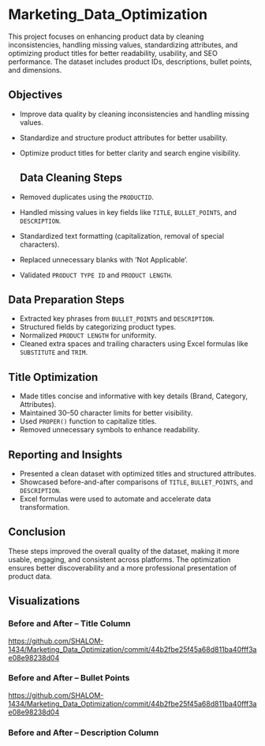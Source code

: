 # Marketing_Data_Optimization
This project focuses on enhancing product data by cleaning inconsistencies, handling missing values, standardizing attributes, and optimizing product titles for better readability, usability, and SEO performance. The dataset includes product IDs, descriptions, bullet points, and dimensions.

## Objectives
- Improve data quality by cleaning inconsistencies and handling missing values.
- Standardize and structure product attributes for better usability.
- Optimize product titles for better clarity and search engine visibility.

  ## Data Cleaning Steps
- Removed duplicates using the `PRODUCTID`.
- Handled missing values in key fields like `TITLE`, `BULLET_POINTS`, and `DESCRIPTION`.
- Standardized text formatting (capitalization, removal of special characters).
- Replaced unnecessary blanks with ‘Not Applicable’.
- Validated `PRODUCT TYPE ID` and `PRODUCT LENGTH`.

## Data Preparation Steps
- Extracted key phrases from `BULLET_POINTS` and `DESCRIPTION`.
- Structured fields by categorizing product types.
- Normalized `PRODUCT LENGTH` for uniformity.
- Cleaned extra spaces and trailing characters using Excel formulas like `SUBSTITUTE` and `TRIM`.

## Title Optimization
- Made titles concise and informative with key details (Brand, Category, Attributes).
- Maintained 30–50 character limits for better visibility.
- Used `PROPER()` function to capitalize titles.
- Removed unnecessary symbols to enhance readability.

## Reporting and Insights
- Presented a clean dataset with optimized titles and structured attributes.
- Showcased before-and-after comparisons of `TITLE`, `BULLET_POINTS`, and `DESCRIPTION`.
- Excel formulas were used to automate and accelerate data transformation.

## Conclusion
These steps improved the overall quality of the dataset, making it more usable, engaging, and consistent across platforms. The optimization ensures better discoverability and a more professional presentation of product data.

## Visualizations

### Before and After – Title Column
https://github.com/SHALOM-1434/Marketing_Data_Optimization/commit/44b2fbe25f45a68d811ba40fff3ae08e98238d04

### Before and After – Bullet Points
https://github.com/SHALOM-1434/Marketing_Data_Optimization/commit/44b2fbe25f45a68d811ba40fff3ae08e98238d04

### Before and After – Description Column




